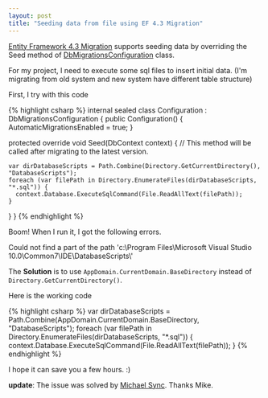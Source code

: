```yaml
---
layout: post
title: "Seeding data from file using EF 4.3 Migration"
---
```


[Entity Framework 4.3 Migration][ef43] supports seeding data by overriding the Seed method of [DbMigrationsConfiguration][dbmigrationsconfiguration] class.

For my project, I need to execute some sql files to insert initial data. (I'm migrating from old system and new system have different table structure)

First, I try with this code

{% highlight csharp %}
internal sealed class Configuration : DbMigrationsConfiguration<DbContext>
{
public Configuration()
{
AutomaticMigrationsEnabled = true;
}

protected override void Seed(DbContext context)
{
// This method will be called after migrating to the latest version.

    var dirDatabaseScripts = Path.Combine(Directory.GetCurrentDirectory(), "DatabaseScripts");
    foreach (var filePath in Directory.EnumerateFiles(dirDatabaseScripts, "*.sql")) {
      context.Database.ExecuteSqlCommand(File.ReadAllText(filePath));
    }

}
}
{% endhighlight %}

Boom! When I run it, I got the following errors.

<p class="removed">
Could not find a part of the path 'c:\Program Files\Microsoft Visual Studio 10.0\Common7\IDE\DatabaseScripts\'
</p>

The **Solution** is to use <code class="inline">AppDomain.CurrentDomain.BaseDirectory</code> instead of <code class="inline">Directory.GetCurrentDirectory()</code>.

Here is the working code

{% highlight csharp %}
var dirDatabaseScripts = Path.Combine(AppDomain.CurrentDomain.BaseDirectory, "DatabaseScripts");
foreach (var filePath in Directory.EnumerateFiles(dirDatabaseScripts, "\*.sql")) {
context.Database.ExecuteSqlCommand(File.ReadAllText(filePath));
}
{% endhighlight %}

I hope it can save you a few hours. :)

**update**: The issue was solved by [Michael Sync][sync]. Thanks Mike.

[ef43]: //nuget.org/packages/EntityFramework/4.3.1
[dbmigrationsconfiguration]: //msdn.microsoft.com/en-us/library/hh829093(v=vs.103).aspx
[sync]: //michaelsync.net
